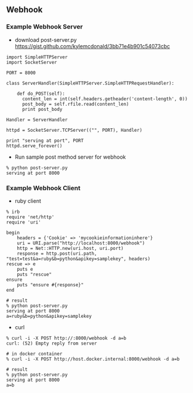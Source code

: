 ## Webhook
### Example Webhook Server
* download post-server.py https://gist.github.com/kylemcdonald/3bb71e4b901c54073cbc
```
import SimpleHTTPServer
import SocketServer

PORT = 8000

class ServerHandler(SimpleHTTPServer.SimpleHTTPRequestHandler):

    def do_POST(self):
      content_len = int(self.headers.getheader('content-length', 0))
      post_body = self.rfile.read(content_len)
      print post_body

Handler = ServerHandler

httpd = SocketServer.TCPServer(("", PORT), Handler)

print "serving at port", PORT
httpd.serve_forever()
```

* Run sample post method server for webhook
```
% python post-server.py 
serving at port 8000
```
  
### Example Webhook Client  
* ruby client
```
% irb
require 'net/http'
require 'uri'

begin
    headers = {'Cookie' => 'mycookieinformationinhere'}
    uri = URI.parse("http://localhost:8000/webhook")
    http = Net::HTTP.new(uri.host, uri.port)
    response = http.post(uri.path, "test=test&a=ruby&b=python&apikey=samplekey", headers)
rescue => e
    puts e
    puts "rescue"
ensure
    puts "ensure #{response}"
end
```
```
# result
% python post-server.py
serving at port 8000
a=ruby&b=python&apikey=samplekey
```

* curl
```
% curl -i -X POST http://:8000/webhook -d a=b
curl: (52) Empty reply from server

# in docker container
% curl -i -X POST http://host.docker.internal:8000/webhook -d a=b
```

```
# result
% python post-server.py
serving at port 8000
a=b
```